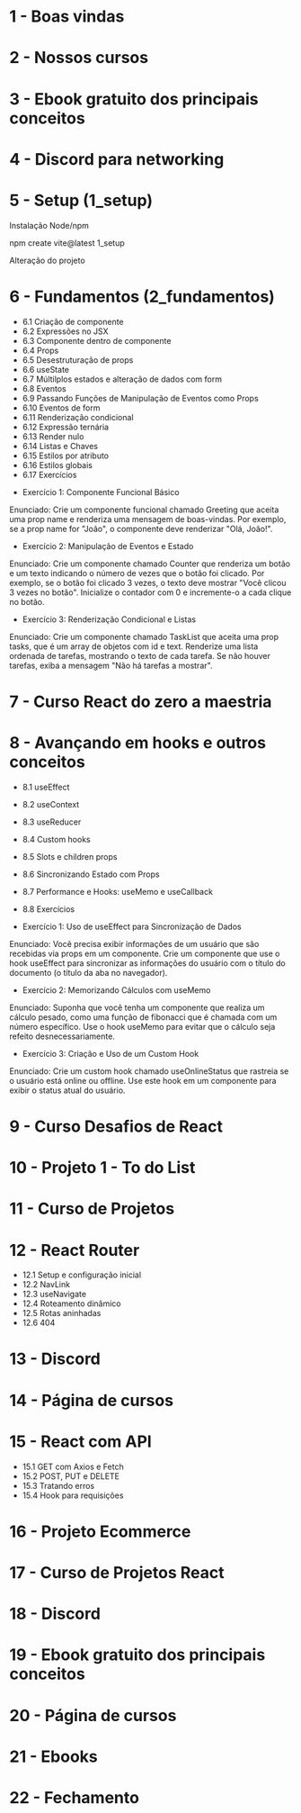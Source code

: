 # 1 - Boas vindas

# 2 - Nossos cursos

# 3 - Ebook gratuito dos principais conceitos

# 4 - Discord para networking

# 5 - Setup (1_setup)

Instalação Node/npm

npm create vite@latest 1_setup

Alteração do projeto

# 6 - Fundamentos (2_fundamentos)

- 6.1 Criação de componente
- 6.2 Expressões no JSX
- 6.3 Componente dentro de componente
- 6.4 Props
- 6.5 Desestruturação de props
- 6.6 useState
- 6.7 Múltilplos estados e alteração de dados com form
- 6.8 Eventos
- 6.9 Passando Funções de Manipulação de Eventos como Props
- 6.10 Eventos de form
- 6.11 Renderização condicional
- 6.12 Expressão ternária
- 6.13 Render nulo
- 6.14 Listas e Chaves
- 6.15 Estilos por atributo
- 6.16 Estilos globais
- 6.17 Exercícios

* Exercício 1: Componente Funcional Básico

Enunciado:
Crie um componente funcional chamado Greeting que aceita uma prop name e renderiza uma mensagem de boas-vindas. Por exemplo, se a prop name for "João", o componente deve renderizar "Olá, João!".

- Exercício 2: Manipulação de Eventos e Estado

Enunciado:
Crie um componente chamado Counter que renderiza um botão e um texto indicando o número de vezes que o botão foi clicado. Por exemplo, se o botão foi clicado 3 vezes, o texto deve mostrar "Você clicou 3 vezes no botão". Inicialize o contador com 0 e incremente-o a cada clique no botão.

- Exercício 3: Renderização Condicional e Listas

Enunciado:
Crie um componente chamado TaskList que aceita uma prop tasks, que é um array de objetos com id e text. Renderize uma lista ordenada de tarefas, mostrando o texto de cada tarefa. Se não houver tarefas, exiba a mensagem "Não há tarefas a mostrar".

# 7 - Curso React do zero a maestria

# 8 - Avançando em hooks e outros conceitos

- 8.1 useEffect
- 8.2 useContext
- 8.3 useReducer
- 8.4 Custom hooks
- 8.5 Slots e children props
- 8.6 Sincronizando Estado com Props
- 8.7 Performance e Hooks: useMemo e useCallback
- 8.8 Exercícios

- Exercício 1: Uso de useEffect para Sincronização de Dados

Enunciado:
Você precisa exibir informações de um usuário que são recebidas via props em um componente. Crie um componente que use o hook useEffect para sincronizar as informações do usuário com o título do documento (o título da aba no navegador).

- Exercício 2: Memorizando Cálculos com useMemo

Enunciado:
Suponha que você tenha um componente que realiza um cálculo pesado, como uma função de fibonacci que é chamada com um número específico. Use o hook useMemo para evitar que o cálculo seja refeito desnecessariamente.

- Exercício 3: Criação e Uso de um Custom Hook

Enunciado:
Crie um custom hook chamado useOnlineStatus que rastreia se o usuário está online ou offline. Use este hook em um componente para exibir o status atual do usuário.

# 9 - Curso Desafios de React

# 10 - Projeto 1 - To do List

# 11 - Curso de Projetos

# 12 - React Router

- 12.1 Setup e configuração inicial
- 12.2 NavLink
- 12.3 useNavigate
- 12.4 Roteamento dinâmico
- 12.5 Rotas aninhadas
- 12.6 404

# 13 - Discord

# 14 - Página de cursos

# 15 - React com API

- 15.1 GET com Axios e Fetch
- 15.2 POST, PUT e DELETE
- 15.3 Tratando erros
- 15.4 Hook para requisições

# 16 - Projeto Ecommerce

# 17 - Curso de Projetos React

# 18 - Discord

# 19 - Ebook gratuito dos principais conceitos

# 20 - Página de cursos

# 21 - Ebooks

# 22 - Fechamento
